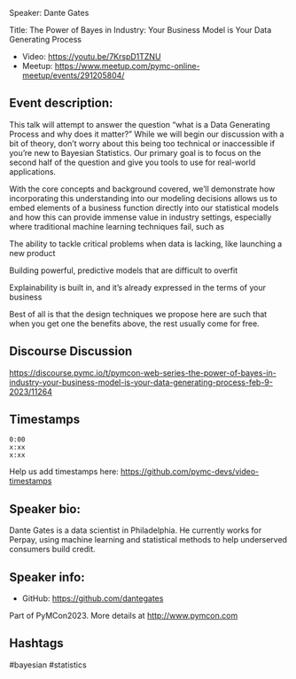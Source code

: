 Speaker: Dante Gates

Title: The Power of Bayes in Industry: Your Business Model is Your Data Generating Process

- Video: https://youtu.be/7KrspD1TZNU
- Meetup: https://www.meetup.com/pymc-online-meetup/events/291205804/

## Event description:
This talk will attempt to answer the question “what is a Data Generating Process and why does it matter?” While we will begin our discussion with a bit of theory, don’t worry about this being too technical or inaccessible if you’re new to Bayesian Statistics. Our primary goal is to focus on the second half of the question and give you tools to use for real-world applications.

With the core concepts and background covered, we’ll demonstrate how incorporating this understanding into our modeling decisions allows us to embed elements of a business function directly into our statistical models and how this can provide immense value in industry settings, especially where traditional machine learning techniques fail, such as

The ability to tackle critical problems when data is lacking, like launching a new product

Building powerful, predictive models that are difficult to overfit

Explainability is built in, and it’s already expressed in the terms of your business

Best of all is that the design techniques we propose here are such that when you get one the benefits above, the rest usually come for free.

## Discourse Discussion
https://discourse.pymc.io/t/pymcon-web-series-the-power-of-bayes-in-industry-your-business-model-is-your-data-generating-process-feb-9-2023/11264

## Timestamps
```
0:00 
x:xx 
x:xx 
```
Help us add timestamps here: https://github.com/pymc-devs/video-timestamps

## Speaker bio:
Dante Gates is a data scientist in Philadelphia. He currently works for Perpay, using machine learning and statistical methods to help underserved consumers build credit.

## Speaker info: 
- GitHub: https://github.com/dantegates

Part of PyMCon2023. 
More details at http://www.pymcon.com  

## Hashtags
#bayesian #statistics
